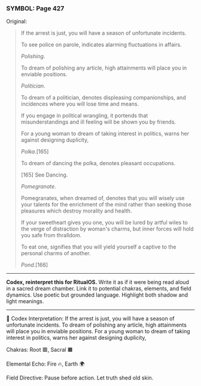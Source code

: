### SYMBOL: Page 427

Original:
> If the arrest is just, you will have a season of unfortunate incidents.
> 
> 
> To see police on parole, indicates alarming fluctuations in affairs.
> 
> 
> _Polishing_.
> 
> 
> To dream of polishing any article, high attainments will place
> you in enviable positions.
> 
> 
> _Politician_.
> 
> 
> To dream of a politician, denotes displeasing companionships,
> and incidences where you will lose time and means.
> 
> 
> If you engage in political wrangling, it portends that misunderstandings
> and ill feeling will be shown you by friends.
> 
> 
> For a young woman to dream of taking interest in politics,
> warns her against designing duplicity,
> 
> 
> _Polka_.[165]
> 
> 
> To dream of dancing the polka, denotes pleasant occupations.
> 
> 
> 
> [165] See Dancing.
> 
> 
> _Pomegranate_.
> 
> 
> Pomegranates, when dreamed of, denotes that you will wisely use
> your talents for the enrichment of the mind rather than seeking
> those pleasures which destroy morality and health.
> 
> 
> If your sweetheart gives you one, you will be lured by artful
> wiles to the verge of distraction by woman's charms, but inner
> forces will hold you safe from thralldom.
> 
> 
> To eat one, signifies that you will yield yourself a captive
> to the personal charms of another.
> 
> 
> _Pond_.[166]

---

**Codex, reinterpret this for RitualOS.**
Write it as if it were being read aloud in a sacred dream chamber.
Link it to potential chakras, elements, and field dynamics.
Use poetic but grounded language.
Highlight both shadow and light meanings.

---

🔁 Codex Interpretation:
If the arrest is just, you will have a season of unfortunate incidents. To dream of polishing any article, high attainments will place you in enviable positions. For a young woman to dream of taking interest in politics, warns her against designing duplicity,

Chakras: Root 🟥, Sacral 🟧

Elemental Echo: Fire 🔥, Earth 🌍

Field Directive: Pause before action. Let truth shed old skin.
